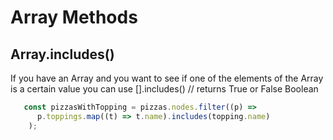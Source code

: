 # Array Methods

## Array.includes()

If you have an Array and you want to see if one of the elements of the Array is a certain value you can use [].includes() // returns True or False Boolean

```javascript
   const pizzasWithTopping = pizzas.nodes.filter((p) =>
      p.toppings.map((t) => t.name).includes(topping.name)
    );
```

